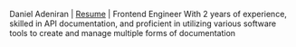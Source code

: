 Daniel Adeniran | [Resume](https://docs.google.com/document/d/1laU7xyQzKBauwrm3HENfCe-xigtSRhBP3Oii4JA0JRU/) | Frontend Engineer With 2 years of experience, skilled in API documentation, and proficient in utilizing various software tools to create and manage multiple forms of documentation 